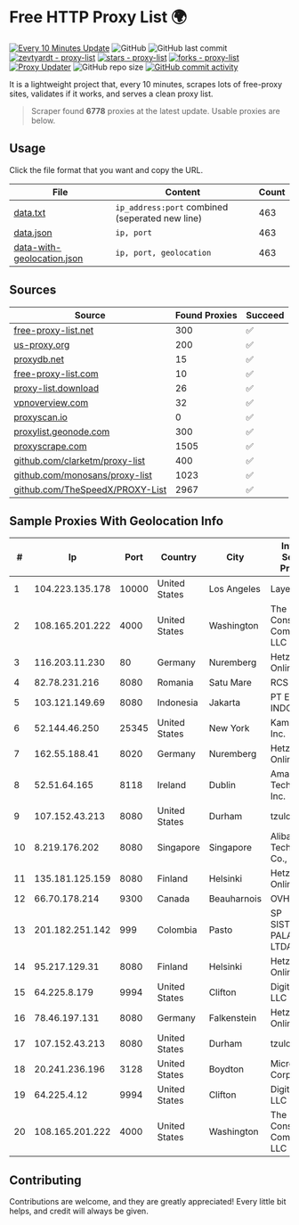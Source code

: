 
# Free HTTP Proxy List 🌍

[![Every 10 Minutes Update](https://github.com/mertguvencli/http-proxy-list/actions/workflows/main.yml/badge.svg?branch=main)](https://github.com/mertguvencli/http-proxy-list/actions/workflows/main.yml)
![GitHub](https://img.shields.io/github/license/mertguvencli/http-proxy-list)
![GitHub last commit](https://img.shields.io/github/last-commit/mertguvencli/http-proxy-list)
[![zevtyardt - proxy-list](https://img.shields.io/static/v1?label=zevtyardt&message=proxy-list&color=blue&logo=github)](https://github.com/zevtyardt/proxy-list "Go to GitHub repo")
[![stars - proxy-list](https://img.shields.io/github/stars/zevtyardt/proxy-list?style=social)](https://github.com/zevtyardt/proxy-list)
[![forks - proxy-list](https://img.shields.io/github/forks/zevtyardt/proxy-list?style=social)](https://github.com/zevtyardt/proxy-list)
[![Proxy Updater](https://github.com/zevtyardt/proxy-list/workflows/Proxy%20Updater/badge.svg)](https://github.com/zevtyardt/proxy-list/actions?query=workflow:"Proxy+Updater")
![GitHub repo size](https://img.shields.io/github/repo-size/zevtyardt/proxy-list)
[![GitHub commit activity](https://img.shields.io/github/commit-activity/m/zevtyardt/proxy-list?logo=commits)](https://github.com/zevtyardt/proxy-list/commits/main)

It is a lightweight project that, every 10 minutes, scrapes lots of free-proxy sites, validates if it works, and serves a clean proxy list.

> Scraper found **6778** proxies at the latest update. Usable proxies are below.

## Usage

Click the file format that you want and copy the URL.

|File|Content|Count|
|----|-------|-----|
|[data.txt](https://raw.githubusercontent.com/mertguvencli/http-proxy-list/main/proxy-list/data.txt)|`ip_address:port` combined (seperated new line)|463|
|[data.json](https://raw.githubusercontent.com/mertguvencli/http-proxy-list/main/proxy-list/data.json)|`ip, port`|463|
|[data-with-geolocation.json](https://raw.githubusercontent.com/mertguvencli/http-proxy-list/main/proxy-list/data-with-geolocation.json)|`ip, port, geolocation`|463|

## Sources

|Source|Found Proxies|Succeed|
|------|-------------|-------|
|[free-proxy-list.net](https://free-proxy-list.net)|300|✅|
|[us-proxy.org](https://www.us-proxy.org)|200|✅|
|[proxydb.net](http://proxydb.net)|15|✅|
|[free-proxy-list.com](https://free-proxy-list.com/?page=&port=&type%5B%5D=http&type%5B%5D=https&up_time=0&search=Search)|10|✅|
|[proxy-list.download](https://www.proxy-list.download/HTTP)|26|✅|
|[vpnoverview.com](https://vpnoverview.com/privacy/anonymous-browsing/free-proxy-servers)|32|✅|
|[proxyscan.io](https://www.proxyscan.io)|0|✅|
|[proxylist.geonode.com](https://proxylist.geonode.com/api/proxy-list?limit=300&page=1&sort_by=lastChecked&sort_type=desc&protocols=http,https)|300|✅|
|[proxyscrape.com](https://api.proxyscrape.com/v2/?request=displayproxies&protocol=http&timeout=10000&country=all&ssl=all&anonymity=all)|1505|✅|
|[github.com/clarketm/proxy-list](https://raw.githubusercontent.com/clarketm/proxy-list/master/proxy-list-raw.txt)|400|✅|
|[github.com/monosans/proxy-list](https://raw.githubusercontent.com/monosans/proxy-list/main/proxies/http.txt)|1023|✅|
|[github.com/TheSpeedX/PROXY-List](https://raw.githubusercontent.com/TheSpeedX/PROXY-List/master/http.txt)|2967|✅|


## Sample Proxies With Geolocation Info

|#|Ip|Port|Country|City|Internet Service Provider|
|-|--|----|-------|----|-------------------------|
|1|104.223.135.178|10000|United States|Los Angeles|LayerHost|
|2|108.165.201.222|4000|United States|Washington|The Constant Company, LLC|
|3|116.203.11.230|80|Germany|Nuremberg|Hetzner Online GmbH|
|4|82.78.231.216|8080|Romania|Satu Mare|RCS & RDS|
|5|103.121.149.69|8080|Indonesia|Jakarta|PT EMERIO INDONESIA|
|6|52.144.46.250|25345|United States|New York|Kamatera, Inc.|
|7|162.55.188.41|8020|Germany|Nuremberg|Hetzner Online GmbH|
|8|52.51.64.165|8118|Ireland|Dublin|Amazon Technologies Inc.|
|9|107.152.43.213|8080|United States|Durham|tzulo, inc.|
|10|8.219.176.202|8080|Singapore|Singapore|Alibaba (US) Technology Co., Ltd.|
|11|135.181.125.159|8080|Finland|Helsinki|Hetzner Online GmbH|
|12|66.70.178.214|9300|Canada|Beauharnois|OVH SAS|
|13|201.182.251.142|999|Colombia|Pasto|SP SISTEMAS PALACIOS LTDA|
|14|95.217.129.31|8080|Finland|Helsinki|Hetzner Online GmbH|
|15|64.225.8.179|9994|United States|Clifton|DigitalOcean, LLC|
|16|78.46.197.131|8080|Germany|Falkenstein|Hetzner Online GmbH|
|17|107.152.43.213|8080|United States|Durham|tzulo, inc.|
|18|20.241.236.196|3128|United States|Boydton|Microsoft Corporation|
|19|64.225.4.12|9994|United States|Clifton|DigitalOcean, LLC|
|20|108.165.201.222|4000|United States|Washington|The Constant Company, LLC|



## Contributing

Contributions are welcome, and they are greatly appreciated! Every
little bit helps, and credit will always be given.

